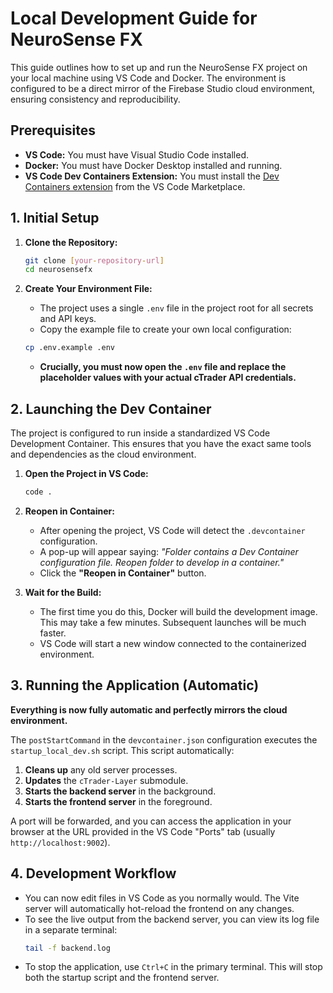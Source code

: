 # Local Development Guide for NeuroSense FX

This guide outlines how to set up and run the NeuroSense FX project on your local machine using VS Code and Docker. The environment is configured to be a direct mirror of the Firebase Studio cloud environment, ensuring consistency and reproducibility.

## Prerequisites

- **VS Code:** You must have Visual Studio Code installed.
- **Docker:** You must have Docker Desktop installed and running.
- **VS Code Dev Containers Extension:** You must install the [Dev Containers extension](https://marketplace.visualstudio.com/items?itemName=ms-vscode-remote.remote-containers) from the VS Code Marketplace.

## 1. Initial Setup

1.  **Clone the Repository:**
    ```bash
    git clone [your-repository-url]
    cd neurosensefx
    ```

2.  **Create Your Environment File:**
    - The project uses a single `.env` file in the project root for all secrets and API keys.
    - Copy the example file to create your own local configuration:
    ```bash
    cp .env.example .env
    ```
    - **Crucially, you must now open the `.env` file and replace the placeholder values with your actual cTrader API credentials.**

## 2. Launching the Dev Container

The project is configured to run inside a standardized VS Code Development Container. This ensures that you have the exact same tools and dependencies as the cloud environment.

1.  **Open the Project in VS Code:**
    ```bash
    code .
    ```

2.  **Reopen in Container:**
    - After opening the project, VS Code will detect the `.devcontainer` configuration.
    - A pop-up will appear saying: *"Folder contains a Dev Container configuration file. Reopen folder to develop in a container."*
    - Click the **"Reopen in Container"** button.

3.  **Wait for the Build:**
    - The first time you do this, Docker will build the development image. This may take a few minutes. Subsequent launches will be much faster.
    - VS Code will start a new window connected to the containerized environment.

## 3. Running the Application (Automatic)

**Everything is now fully automatic and perfectly mirrors the cloud environment.**

The `postStartCommand` in the `devcontainer.json` configuration executes the `startup_local_dev.sh` script. This script automatically:
1.  **Cleans up** any old server processes.
2.  **Updates** the `cTrader-Layer` submodule.
3.  **Starts the backend server** in the background.
4.  **Starts the frontend server** in the foreground.

A port will be forwarded, and you can access the application in your browser at the URL provided in the VS Code "Ports" tab (usually `http://localhost:9002`).

## 4. Development Workflow

- You can now edit files in VS Code as you normally would. The Vite server will automatically hot-reload the frontend on any changes.
- To see the live output from the backend server, you can view its log file in a separate terminal:
  ```bash
  tail -f backend.log
  ```
- To stop the application, use `Ctrl+C` in the primary terminal. This will stop both the startup script and the frontend server.
